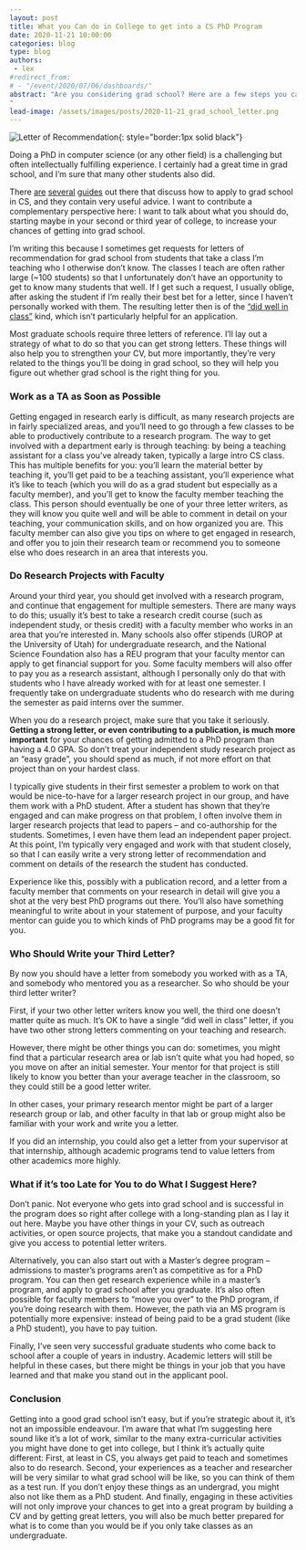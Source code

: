 ```yaml
---
layout: post
title: What you Can do in College to get into a CS PhD Program
date: 2020-11-21 10:00:00
categories: blog
type: blog
authors: 
 - lex
#redirect_from:
# - "/event/2020/07/06/dashboards/"
abstract: "Are you considering grad school? Here are a few steps you can take to maximize your chances. The bad news is that it’s best to start planning and working towards getting into grad school early: I recommend you take first steps some time at the end of your sophomore year in college. The good news is that the process is not only about admission, but will give you a good sense of what grad school is like and prepare you for it. 
"
lead-image: /assets/images/posts/2020-11-21_grad_school_letter.png
---
```



![Letter of Recommendation]({{site.base_url}}/assets/images/posts/2020-11-21_grad_school_letter.png){: style="border:1px solid black"}


Doing a PhD in computer science (or any other field) is a challenging but often intellectually fulfilling experience. I certainly had a great time in grad school, and I’m sure that many other students also did. 

There [are](https://medium.com/@vijayc/how-to-pick-a-grad-school-for-a-phd-in-computer-science-a5ce7dceb246) [several](http://matt.might.net/articles/how-to-apply-and-get-in-to-graduate-school-in-science-mathematics-engineering-or-computer-science/) [guides](https://web.archive.org/web/20200727191900/https://pg.ucsd.edu/PhD-application-tips.htm) out there that discuss how to apply to grad school in CS, and they contain very useful advice. I want to contribute a complementary perspective here: I want to talk about what you should do, starting maybe in your second or third year of college, to increase your chances of getting into grad school. 

I’m writing this because I sometimes get requests for letters of recommendation for grad school from students that take a class I’m teaching who I otherwise don’t know. The classes I teach are often rather large (~100 students) so that I unfortunately don’t have an opportunity to get to know many students that well. If I get such a request, I usually oblige, after asking the student if I’m really their best bet for a letter, since I haven’t personally worked with them. The resulting letter then is of the [“did well in class”](http://cs.brown.edu/~sk/Memos/Grad-School-Recos/) kind, which isn’t particularly helpful for an application. 

Most graduate schools require three letters of reference. I’ll lay out a strategy of what to do so that you can get strong letters. These things will also help you to strengthen your CV, but more importantly, they’re very related to the things you’ll be doing in grad school, so they will help you figure out whether grad school is the right thing for you. 
### Work as a TA as Soon as Possible
Getting engaged in research early is difficult, as many research projects are in fairly specialized areas, and you’ll need to go through a few classes to be able to productively contribute to a research program. The way to get involved with a department early is through teaching: by being a teaching assistant for a class you’ve already taken, typically a large intro CS class. This has multiple benefits for you: you’ll learn the material better by teaching it, you’ll get paid to be a teaching assistant, you’ll experience what it’s like to teach (which you will do as a grad student but especially as a faculty member), and you’ll get to know the faculty member teaching the class. This person should eventually be one of your three letter writers, as they will know you quite well and will be able to comment in detail on your teaching, your communication skills, and on how organized you are. This faculty member can also give you tips on where to get engaged in research, and offer you to join their research team or recommend you to someone else who does research in an area that interests you. 

### Do Research Projects with Faculty
Around your third year, you should get involved with a research program, and continue that engagement for multiple semesters. There are many ways to do this; usually it’s best to take a research credit course (such as independent study, or thesis credit) with a faculty member who works in an area that you’re interested in. Many schools also offer stipends (UROP at the University of Utah) for undergraduate research, and the National Science Foundation also has a REU program that your faculty mentor can apply to get financial support for you.  Some faculty members will also offer to pay you as a research assistant, although I personally only do that with students who I have already worked with for at least one semester. I frequently take on undergraduate students who do research with me during the semester as paid interns over the summer. 

When you do a research project, make sure that you take it seriously. **Getting a strong letter, or even contributing to a publication, is much more important** for your chances of getting admitted to a PhD program than having a 4.0 GPA. So don’t treat your independent study research project as an “easy grade”, you should spend as much, if not more effort on that project than on your hardest class. 

I typically give students in their first semester a problem to work on that would be nice-to-have for a larger research project in our group, and have them work with a PhD student. After a student has shown that they’re engaged and can make progress on that problem, I often involve them in larger research projects that lead to papers – and co-authorship for the students. Sometimes, I even have them lead an independent paper project. At this point, I’m typically very engaged and work with that student closely, so that I can easily write a very strong letter of recommendation and comment on details of the research the student has conducted. 

Experience like this, possibly with a publication record, and a letter from a faculty member that comments on your research in detail will give you a shot at the very best PhD programs out there. You’ll also have something meaningful to write about in your statement of purpose, and your faculty mentor can guide you to which kinds of PhD programs may be a good fit for you. 

### Who Should Write your Third Letter? 
By now you should have a letter from somebody you worked with as a TA, and somebody who mentored you as a researcher. So who should be your third letter writer?

First, if your two other letter writers know you well, the third one doesn’t matter quite as much. It’s OK to have a single “did well in class” letter, if you have two other strong letters commenting on your teaching and research. 

However, there might be other things you can do: sometimes, you might find that a particular research area or lab isn’t quite what you had hoped, so you move on after an initial semester. Your mentor for that project is still likely to know you better than your average teacher in the classroom, so they could still be a good letter writer. 

In other cases, your primary research mentor might be part of a larger research group or lab, and other faculty in that lab or group might also be familiar with your work and write you a letter. 

If you did an internship, you could also get a letter from your supervisor at that internship, although academic programs tend to value letters from other academics more highly. 

### What if it’s too Late for You to do What I Suggest Here?
Don’t panic. Not everyone who gets into grad school and is successful in the program does so right after college with a long-standing plan as I lay it out here. Maybe you have other things in your CV, such as outreach activities, or open source projects, that make you a standout candidate and give you access to potential letter writers. 

Alternatively, you can also start out with a Master’s degree program – admissions to master’s programs aren’t as competitive as for a PhD program. You can then get research experience while in a master’s program, and apply to grad school after you graduate. It’s also often possible for faculty members to “move you over” to the PhD program, if you’re doing research with them. However, the path via an MS program is potentially more expensive: instead of being paid to be a grad student (like a PhD student), you have to pay tuition.

Finally, I’ve seen very successful graduate students who come back to school after a couple of years in industry. Academic letters will still be helpful in these cases, but there might be things in your job that you have learned and that make you stand out in the applicant pool.

### Conclusion
Getting into a good grad school isn’t easy, but if you’re strategic about it, it’s not an impossible endeavour. I’m aware that what I’m suggesting here sound like it’s a lot of work, similar to the many extra-curricular activities you might have done to get into college, but I think it’s actually quite different: First, at least in CS, you always get paid to teach and sometimes also to do research. Second, your experiences as a teacher and researcher will be very similar to what grad school will be like, so you can think of them as a test run. If you don’t enjoy these things as an undergrad, you might also not like them as a PhD student. And finally, engaging in these activities will not only improve your chances to get into a great program by building a CV and by getting great letters, you will also be much better prepared for what is to come than you would be if you only take classes as an undergraduate. 
